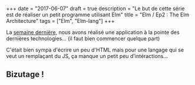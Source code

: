 +++
date = "2017-06-07"
draft = true
description = "Le but de cette série est de réaliser un petit programme utilisant Elm"
title = "Elm / Ep2 : The Elm Architecture"
tags = ["Elm", "Elm-lang"]
+++

La [semaine dernière](/elm-/-ep1--un-premier-programme-avec-elm/), nous avons réalisé une application à la pointe des dernières technologies... (il faut bien commencer quelque part)

C'était bien sympa d'écrire un peu d'HTML mais pour une langage qui se veut un remplaçant du JS, ça manque un petit peu d'intéractions...

## Bizutage !

